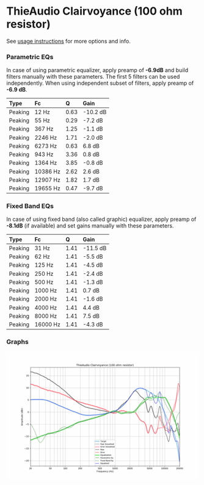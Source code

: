 # ThieAudio Clairvoyance (100 ohm resistor)
See [usage instructions](https://github.com/jaakkopasanen/AutoEq#usage) for more options and info.

### Parametric EQs
In case of using parametric equalizer, apply preamp of **-6.9dB** and build filters manually
with these parameters. The first 5 filters can be used independently.
When using independent subset of filters, apply preamp of **-6.9 dB**.

| Type    | Fc       |    Q | Gain     |
|:--------|:---------|:-----|:---------|
| Peaking | 12 Hz    | 0.63 | -10.2 dB |
| Peaking | 55 Hz    | 0.29 | -7.2 dB  |
| Peaking | 367 Hz   | 1.25 | -1.1 dB  |
| Peaking | 2246 Hz  | 1.71 | -2.0 dB  |
| Peaking | 6273 Hz  | 0.63 | 6.8 dB   |
| Peaking | 943 Hz   | 3.36 | 0.8 dB   |
| Peaking | 1364 Hz  | 3.85 | -0.8 dB  |
| Peaking | 10386 Hz | 2.62 | 2.6 dB   |
| Peaking | 12907 Hz | 1.82 | 1.7 dB   |
| Peaking | 19655 Hz | 0.47 | -9.7 dB  |

### Fixed Band EQs
In case of using fixed band (also called graphic) equalizer, apply preamp of **-8.1dB**
(if available) and set gains manually with these parameters.

| Type    | Fc       |    Q | Gain     |
|:--------|:---------|:-----|:---------|
| Peaking | 31 Hz    | 1.41 | -11.5 dB |
| Peaking | 62 Hz    | 1.41 | -5.5 dB  |
| Peaking | 125 Hz   | 1.41 | -4.5 dB  |
| Peaking | 250 Hz   | 1.41 | -2.4 dB  |
| Peaking | 500 Hz   | 1.41 | -1.3 dB  |
| Peaking | 1000 Hz  | 1.41 | 0.7 dB   |
| Peaking | 2000 Hz  | 1.41 | -1.6 dB  |
| Peaking | 4000 Hz  | 1.41 | 4.4 dB   |
| Peaking | 8000 Hz  | 1.41 | 7.5 dB   |
| Peaking | 16000 Hz | 1.41 | -4.3 dB  |

### Graphs
![](./ThieAudio%20Clairvoyance%20(100%20ohm%20resistor).png)